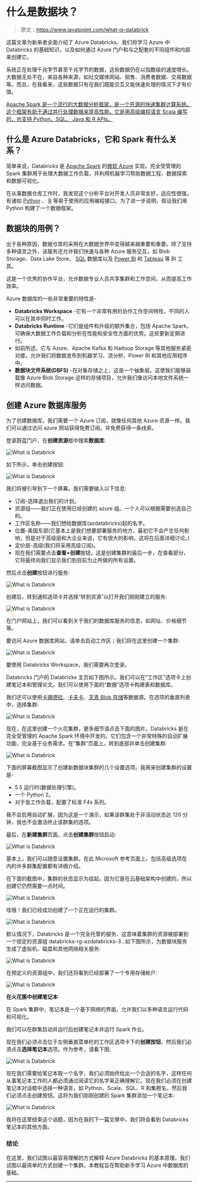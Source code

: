 # 什么是数据块？

> 原文：<https://www.javatpoint.com/what-is-databrick>

这篇文章为新来者全面介绍了 Azure Databricks。我们将学习 Azure 中 Databricks 的基础知识，以及如何通过 Azure 门户和与之配套的不同组件和内部来创建它。

系统正在处理千兆字节甚至千兆字节的数据，这些数据仍在以指数级的速度增长。大数据无处不在，来自各种来源，如社交媒体网站、销售、消费者数据、交易数据等。而且，在我看来，这些数据只有在我们既能交互又能快速处理的情况下才有价值。

<u>Apache Spark 是一个流行的大数据分析框架，是一个开源的快速集群计算系统。这个框架有助于通过并行处理数据来提高性能。它是用高级编程语言 [Scala](https://www.javatpoint.com/scala-tutorial) 编写的，也支持 Python、SQL、 [Java](https://www.javatpoint.com/java-tutorial) 和 R APIs。</u>

## 什么是 Azure Databricks，它和 Spark 有什么关系？

简单来说，Databricks 是 [Apache Spark](https://www.javatpoint.com/apache-spark-tutorial) 的[微软 Azure](https://www.javatpoint.com/microsoft-azure) 实现。完全受管理的 Spark 集群用于处理大数据工作负载，并利用机器学习帮助数据工程、数据探索和数据可视化。

在从事数据仓库工作时，我发现这个分析平台对开发人员非常友好，适应性很强，有诸如 [Python](https://www.javatpoint.com/python-tutorial) 、 [R](https://www.javatpoint.com/r-tutorial) 等易于使用的应用编程接口。为了进一步说明，假设我们用 Python 构建了一个数据框架。

## 数据块的用例？

出于各种原因，数据仓库的采用在大数据世界中变得越来越重要和重要。除了支持多种语言之外，该服务还允许我们快速与各种 Azure 服务交互，如 Blob Storage、Data Lake Store、 [SQL](https://www.javatpoint.com/sql-tutorial) 数据库以及 [Power BI](https://www.javatpoint.com/power-bi) 和 [Tableau](https://www.javatpoint.com/tableau) 等 BI 工具。

这是一个优秀的协作平台，允许数据专业人员共享集群和工作空间，从而提高工作效率。

Azure 数据库的一些非常重要的特性是-

*   **Databricks Workspace** -它有一个非常有用的协作工作空间特性，不同的人可以在其中同时工作。
*   **Databricks Runtime** -它们是组件和升级的额外集合，包括 Apache Spark，可确保大数据工作负载和分析在性能和安全性方面的优势。这些更新定期进行。
*   如前所述，它与 Azure、Apache Kafka 和 Hadoop Storage 等其他服务紧密对接，允许我们将数据发布到机器学习、流分析、Power BI 和其他应用程序中。
*   **数据块文件系统(DBFS)** -在对象存储之上，这是一个抽象层。这使我们能够装载像 Azure Blob Storage 这样的存储项目，允许我们像访问本地文件系统一样访问数据。

## 创建 Azure 数据库服务

为了创建数据库，我们需要一个 Azure 订阅，就像任何其他 Azure 资源一样。我们可以通过访问 azure 网站获得免费订阅，并免费获得一条线索。

登录蔚蓝门户，在**创建资源**框中搜索**数据库**:

![What is Databrick](img/a955a34c751365e36dc0c906c4ac9da3.png)

如下所示，单击创建按钮:

![What is Databrick](img/a4e20ab318b4306c847b72465af61017.png)

我们将被引导到下一个屏幕。我们需要输入以下信息:

*   订阅-选择退出我们的计划。
*   资源组——我们正在使用已经创建的 azure 组。一个人可以根据需要创造自己的。
*   工作区名称——我们想给数据库(azdatabricks)起的名字。
*   位置-美国东部(它基本上是我们想要部署服务的地方，最初它不会产生任何影响，但是对于高级层和大企业来说，它有很大的影响，这将在后面详细讨论。)
*   定价层-高级(我们将采用高级订阅)。
*   现在我们需要点击**查看+创建**按钮，这是创建集群的最后一步，在查看部分，它将最终向我们显示我们到目前为止所做的所有设置。

然后点击**创建**按钮进行服务:

![What is Databrick](img/3f9966883f79ce80df585d9aea66a460.png)

创建后，转到通知选项卡并选择“转到资源”以打开我们刚刚建立的服务:

![What is Databrick](img/1f50b084179f32b104ff07ed9b1f6ad5.png)

在门户网站上，我们可以看到关于我们的数据库服务的信息，如网址、价格细节等。

要访问 Azure 数据库网站，请单击启动工作区；我们将在这里创建一个集群:

![What is Databrick](img/0cb4584681f3fd1eb8502826e4c2368b.png)

要使用 Databricks Workspace，我们需要再次登录。

Databricks 门户的 Databricks 主页如下图所示。我们可以在“工作区”选项卡上创建笔记本和管理论文。我们可以使用下面的“数据”选项卡构建表和数据库。

我们还可以使用[卡珊德拉](https://www.javatpoint.com/cassandra-tutorial)、[卡夫卡](https://www.javatpoint.com/apache-kafka)、[天青 Blob 存储](https://www.javatpoint.com/azure-blob-storage)等数据源。在选项的垂直列表中，选择集群:

![What is Databrick](img/d5a27372b90d35e1afa84d5c61ecc7bb.png)

现在，在这里创建一个火花集群，更多细节请点击下面的图片。Databricks 是在完全受管理的 Apache Spark 环境中开发的。它们包含一个非常特殊的自动扩展功能，完全基于业务需求。在“集群”页面上，转到底部并单击创建集群:

![What is Databrick](img/3b20b1a6bcf66f621e073903e3470930.png)

下面的屏幕截图显示了创建新数据块集群的几个设置选项。我用来创建集群的设置是-

*   5.5 运行时(数据处理引擎)。
*   一个 Python 2。
*   对于低工作负载，配置了标准 F4s 系列。

我不会启用自动扩展，因为这是一个演示，如果该群集处于非活动状态达 120 分钟，我也不会激活终止该群集的选项。

最后，在**新建集群**页面，点击**创建集群**按钮启动:

![What is Databrick](img/85f799257c21ef0880bffe578560a9cc.png)

基本上，我们可以随意设置集群。在此 Microsoft 参考页面上，包括高级选项在内的许多群集配置都有详细介绍。

在下面的截图中，集群的状态显示为挂起。因为它是在云基础架构中创建的，所以创建它仍然需要一点时间。

![What is Databrick](img/6d00a79a5f6a7d8268bdca264ee6b50b.png)

哇哦！我们已经成功创建了一个正在运行的集群。

![What is Databrick](img/55d98383dfbd22553518f62b3c599388.png)

默认情况下，Databricks 是一个完全托管的服务，这意味着集群的资源被部署到一个锁定的资源组 databricks-rg-azdatabricks-3...如下图所示，为数据块服务生成了虚拟机、磁盘和其他网络相关服务:

![What is Databrick](img/17c5be30428f3b81d1c248cae2971707.png)

在预定义的资源组中，我们还将看到已经部署了一个专用存储帐户:

![What is Databrick](img/344093e7fda32bcf5dced8be84835069.png)

**在火花簇中创建笔记本**

在 Spark 集群中，笔记本是一个基于网络的界面，允许我们以多种语言运行代码和可视化。

我们可以在群集启动并运行后创建笔记本并运行 Spark 作业。

现在我们必须点击位于左侧垂直菜单栏的工作区选项卡下的**创建按钮**，然后我们必须点击**选择笔记本**选项。作为参考，请看下图:

![What is Databrick](img/1da5092e24e358e006d8fa73f01cdf3c.png)

现在我们需要给笔记本取一个名字，我们必须始终给出一个合适的名字，这样任何从事笔记本工作的人都必须通过阅读它的名字来正确理解它。现在我们必须在创建笔记本对话框中选择一种语言，如 Python、Scala、SQL、R 和集群名，然后我们必须点击创建按钮。这将为我们刚刚创建的 Spark 集群添加一个笔记本:

![What is Databrick](img/ba5bb3db043ba2a57aa969b2057ad1e9.png)

我将在这里结束这个话题，因为在我的下一篇文章中，我们将会看到 Databricks 笔记本的其他方面。

### 结论

在这里，我们试图以最容易理解的方式解释 Azure Databricks 的基本原理。我们试图以最简单的方式创建一个集群。本教程旨在帮助新手学习 Azure 中数据库的基础。

* * *